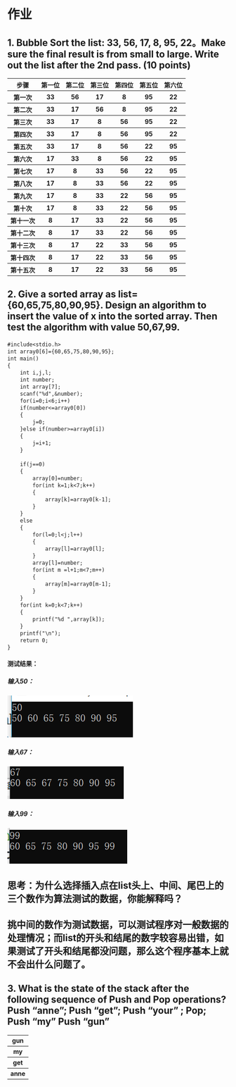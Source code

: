 # 作业
## 1. Bubble Sort the list: 33, 56, 17, 8, 95, 22。Make sure the final result is from small to large. Write out the list after the 2nd pass. (10 points) 

 <table>
        <tr>
            <th>步骤</th>
            <th>第一位</th>
            <th>第二位</th>
            <th>第三位</th>
            <th>第四位</th>
            <th>第五位</th>
            <th>第六位</th>
        </tr>
        <tr>
            <th>第一次</th>
            <th>33</th>
            <th>56</th>
            <th>17</th>
            <th>8</th>
            <th>95</th>
            <th>22</th>
        </tr>
        <tr>
            <th>第二次</th>
            <th>33</th>
            <th>17</th>
            <th>56</th>
            <th>8</th>
            <th>95</th>
            <th>22</th>
        </tr>
        <tr>
            <th>第三次</th>
            <th>33</th>
            <th>17</th>
            <th>8</th>
            <th>56</th>
            <th>95</th>
            <th>22</th>
        </tr>
        <tr>
            <th>第四次</th>
            <th>33</th>
            <th>17</th>
            <th>8</th>
            <th>56</th>
            <th>95</th>
            <th>22</th>
        </tr>
        <tr>
            <th>第五次</th>
            <th>33</th>
            <th>17</th>
            <th>8</th>
            <th>56</th>
            <th>22</th>
            <th>95</th>
        </tr>
        <tr>
            <th>第六次</th>
            <th>17</th>
            <th>33</th>
            <th>8</th>
            <th>56</th>
            <th>22</th>
            <th>95</th>
        </tr>
        <tr>
            <th>第七次</th>
            <th>17</th>
            <th>8</th>
            <th>33</th>
            <th>56</th>
            <th>22</th>
            <th>95</th>
        </tr>
        <tr>
            <th>第八次</th>
            <th>17</th>
            <th>8</th>
            <th>33</th>
            <th>56</th>
            <th>22</th>
            <th>95</th>
        </tr>
        <tr>
            <th>第九次</th>
            <th>17</th>
            <th>8</th>
            <th>33</th>
            <th>22</th>
            <th>56</th>
            <th>95</th>
        </tr>
        <tr>
            <th>第十次</th>
            <th>17</th>
            <th>8</th>
            <th>33</th>
            <th>22</th>
            <th>56</th>
            <th>95</th>
        </tr>
        <tr>
            <th>第十一次</th>
            <th>8</th>
            <th>17</th>
            <th>33</th>
            <th>22</th>
            <th>56</th>
            <th>95</th>
        </tr>
        <tr>
            <th>第十二次</th>
            <th>8</th>
            <th>17</th>
            <th>33</th>
            <th>22</th>
            <th>56</th>
            <th>95</th>
        </tr>
        <tr>
            <th>第十三次</th>
            <th>8</th>
            <th>17</th>
            <th>22</th>
            <th>33</th>
            <th>56</th>
            <th>95</th>
        </tr>
        <tr>
            <th>第十四次</th>
            <th>8</th>
            <th>17</th>
            <th>22</th>
            <th>33</th>
            <th>56</th>
            <th>95</th>
        </tr>
         <tr>
            <th>第十五次</th>
            <th>8</th>
            <th>17</th>
            <th>22</th>
            <th>33</th>
            <th>56</th>
            <th>95</th>
        </tr>      
    </table>

## 2. Give a sorted array as list={60,65,75,80,90,95}. Design an algorithm to insert the value of x into the sorted array. Then test the algorithm with value 50,67,99.

    #include<stdio.h>
    int array0[6]={60,65,75,80,90,95};
    int main()
    {
	    int i,j,l;
	    int number;
    	int array[7];
    	scanf("%d",&number);
    	for(i=0;i<6;i++)
    	if(number<=array0[0])
    	{
    		j=0;
    	}else if(number>=array0[i])
	    {
		    j=i+1;
	    }
	
    	if(j==0)
	    {
		    array[0]=number;
	    	for(int k=1;k<7;k++)
		    {
			    array[k]=array0[k-1];
		    }
	    }
    	else 
	    {
		    for(l=0;l<j;l++)
		    {
			    array[l]=array0[l];
    		}
	    	array[l]=number;
		    for(int m =l+1;m<7;m++)
		    {
			    array[m]=array0[m-1];
	    	}
	    }	
	    for(int k=0;k<7;k++)
	    {
	    	printf("%d ",array[k]);
	    }
	    printf("\n");
	    return 0;
    } 

#### 测试结果：
##### 输入50：
![](images/输入50.png)
##### 输入67：
![](images/输入67.png)
##### 输入99：
![](images/输入99.png)
## 思考：为什么选择插入点在list头上、中间、尾巴上的三个数作为算法测试的数据，你能解释吗？

## 挑中间的数作为测试数据，可以测试程序对一般数据的处理情况；而list的开头和结尾的数字较容易出错，如果测试了开头和结尾都没问题，那么这个程序基本上就不会出什么问题了。


## 3. What is the state of the stack after the following sequence of Push and Pop operations? Push “anne”; Push “get”; Push “your” ; Pop; Push “my” Push “gun” 


<table>
        <tr>
            <th>gun</th>
        </tr>
        <tr>
            <th>my</th>
        </tr>
        <tr>
            <th>get</th>
        </tr>
        <tr>
            <th>anne</th>
        </tr>
</table>